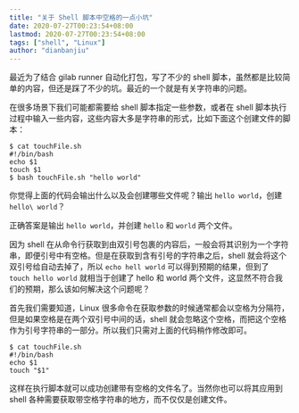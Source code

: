 ```yaml
---
title: "关于 Shell 脚本中空格的一点小坑"
date: 2020-07-27T00:23:54+08:00
lastmod: 2020-07-27T00:23:54+08:00
tags: ["shell", "Linux"]
author: "dianbanjiu"
---
```


最近为了结合 gilab runner 自动化打包，写了不少的 shell 脚本，虽然都是比较简单的内容，但还是踩了不少的坑。最近的一个就是有关字符串的问题。  

在很多场景下我们可能都需要给 shell 脚本指定一些参数，或者在 shell 脚本执行过程中输入一些内容，这些内容大多是字符串的形式，比如下面这个创建文件的脚本：  
```shell
$ cat touchFile.sh
#!/bin/bash
echo $1
touch $1
$ bash touchFile.sh "hello world"
```

你觉得上面的代码会输出什么以及会创建哪些文件呢？输出 `hello world`，创建 `hello\ world`？  

正确答案是输出 `hello world`，并创建 `hello` 和 `world` 两个文件。  

因为 shell 在从命令行获取到由双引号包裹的内容后，一般会将其识别为一个字符串，即便引号中有空格。但是在获取到含有引号的字符串之后，shell 就会将这个双引号给自动去掉了，所以 `echo hell world` 可以得到预期的结果，但到了 `touch hello world` 就相当于创建了 hello 和 world 两个文件，这显然不符合我们的预期，那么该如何解决这个问题呢？  

首先我们需要知道，Linux 很多命令在获取参数的时候通常都会以空格为分隔符，但是如果空格是在两个双引号中间的话，shell 就会忽略这个空格，而把这个空格作为引号字符串的一部分。所以我们只需对上面的代码稍作修改即可。  
```shell
$ cat touchFile.sh
#!/bin/bash
echo $1
touch "$1"
```

这样在执行脚本就可以成功创建带有空格的文件名了。当然你也可以将其应用到 shell 各种需要获取带空格字符串的地方，而不仅仅是创建文件。  